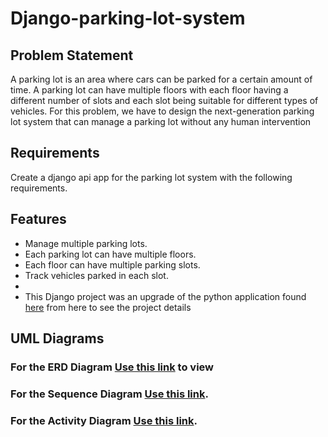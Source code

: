# Django-parking-lot-system


## Problem Statement
A parking lot is an area where cars can be parked for a certain amount of time. A parking lot can have multiple floors with each floor having a different number of slots and each slot being suitable for different types of vehicles. 
For this problem, we have to design the next-generation parking lot system that can manage a parking lot without any human intervention 

## Requirements
Create a django api app for the parking lot system with the following requirements.

## Features

- Manage multiple parking lots.
- Each parking lot can have multiple floors.
- Each floor can have multiple parking slots.
- Track vehicles parked in each slot.
-
- This Django project was an upgrade of the python application found [here](https://workat.tech/machine-coding/practice/design-parking-lot-qm6hwq4wkhp8) from here to see the project details

## UML Diagrams

### For the ERD Diagram [Use this link](https://drive.google.com/) to view

### For the Sequence Diagram  [Use this link](https://drive.google.com/drive/folders/1dUWgmL9IASKAqQo_hWxfUt1g7QulVkgz).

### For the Activity Diagram  [Use this link](https://drive.google.com/drive/folders/1dV4tAVwPgO5O13iO97bdIFJsrIjknlt5).
